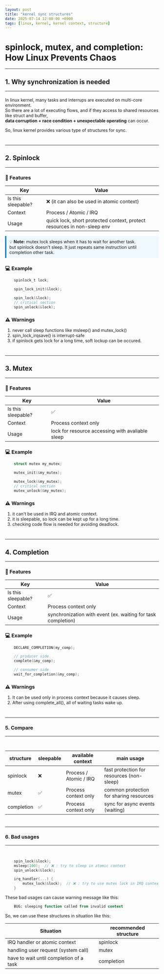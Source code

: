 ```yaml
---
layout: post
title: "kernel sync structures"
date: 2025-07-14 12:00:00 +0900
tags: [linux, kernel, kernel context, structure]
---
```


# spinlock, mutex, and completion: How Linux Prevents Chaos

---
## 1. Why synchronization is needed
---

<div style="margin:20px 0;"></div>

In linux kernel, many tasks and interrups are executed on multi-core environment.  
So there are a lot of executing flows, and if they access to shared resources like struct and buffer,  
**data corruption + race condition + unexpectable operating** can occur.

So, linux kernel provides various type of structures for sync.

<div style="margin:40px 0;"></div>

---
## 2. Spinlock
---

<div style="margin:20px 0;"></div>

### 🔧 Features

| Key                | Value                                                       |
|--------------------|-------------------------------------------------------------|
| Is this sleepable? | ❌ (it can also be used in atomic context)                  |
| Context            | Process / Atomic / IRQ                                      |
| Usage              | quick lock, short protected context, protect resources in non-sleep env |


<div style="background:#f0f8ff; border-left:4px solid #007acc; padding:10px; margin:15px 0;">
💡 <strong>Note:</strong> mutex lock sleeps when it has to wait for another task.<br>
but spinlock doesn't sleep. It just repeats same instruction until completion other task. <br>
</div>


<div style="margin:20px 0;"></div>

### 💻 Example

```c
    spinlock_t lock;

    spin_lock_init(&lock);

    spin_lock(&lock);
    // critical section
    spin_unlock(&lock);
```

<div style="margin:20px 0;"></div>

### ⚠️ Warnings
1. never call sleep functions like msleep() and mutex_lock()  
2. spin_lock_irqsave() is interrupt-safe  
3. if spinlock gets lock for a long time, soft lockup can be occured.  

<div style="margin:40px 0;"></div>

---
## 3. Mutex
---

<div style="margin:20px 0;"></div>

### 🔧 Features

| Key                | Value                                                       |
|--------------------|-------------------------------------------------------------|
| Is this sleepable? | ✅                 |
| Context            | Process context only                                     |
| Usage              | lock for resource accessing with avaliable sleep |

<div style="margin:20px 0;"></div>

### 💻 Example

```c
    struct mutex my_mutex;

    mutex_init(&my_mutex);

    mutex_lock(&my_mutex);
    // critical section
    mutex_unlock(&my_mutex);
```

<div style="margin:20px 0;"></div>

### ⚠️ Warnings
1. it can't be used in IRQ and atomic context.  
2. it is sleepable, so lock can be kept up for a long time.  
3. checking code flow is needed for avoiding deadlock.  

<div style="margin:40px 0;"></div>

---
## 4. Completion
---

<div style="margin:20px 0;"></div>

### 🔧 Features

| Key                | Value                                                       |
|--------------------|-------------------------------------------------------------|
| Is this sleepable? | ✅                 |
| Context            | Process context only                                     |
| Usage              | synchronization with event (ex. waiting for task completion) |

<div style="margin:20px 0;"></div>

### 💻 Example

```c
    DECLARE_COMPLETION(my_comp);

    // producer side
    complete(&my_comp);

    // consumer side
    wait_for_completion(&my_comp);
```

<div style="margin:20px 0;"></div>

### ⚠️ Warnings
1. It can be used only in process context because it causes sleep.  
2. After using complete_all(), all of waiting tasks wake up.  

<div style="margin:40px 0;"></div>

---
### 5. Compare
---
<br>

| structure       | sleepable         |  available context      | main usage         |
|-----------------|-------------------|-------------------------|--------------------|
| spinlock        | ❌               | Process / Atomic / IRQ | fast protection for resources (non-sleep) |
| mutex           | ✅               | Process context only   | common protection for sharing resources   |
| completion      | ✅               | Process context only   | sync for async events (waiting)           |

<div style="margin:40px 0;"></div>

---
### 6. Bad usages
---
<br>

``` c
    spin_lock(&lock);
    msleep(100);  // ❌ : try to sleep in atomic context
    spin_unlock(&lock);
```

``` c
    irq_handler(...) {
        mutex_lock(&lock);  // ❌ : try to use mutex lock in IRQ context
    }
```

These bad usages can cause warning message like this:  

``` sql
    BUG: sleeping function called from invalid context
```

So, we can use these structures in situation like this:

| Situation                | recommended structure                                  |
|--------------------------|---------------------------------------------------------|
| IRQ handler or atomic context | spinlock                 |
| handling user request (system call)            | mutex                         |
| have to wait until completion of a task         | completion           |

